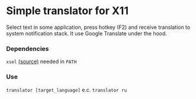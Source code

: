  # Simple translator for X11 
 Select text in some application, press hotkey (F2) and receive translation to system notification stack.
 It use Google Translate under the hood.

 ### Dependencies
 `xsel` [(source)](https://github.com/kfish/xsel) needed in `PATH`

 ### Use
 `translator [target_language]` e.c. `translator ru`